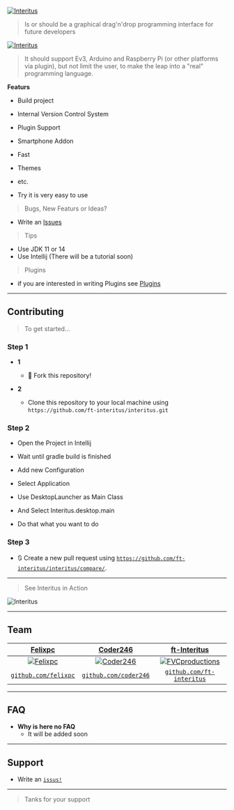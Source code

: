 <a href="#"><img src="https://avatars0.githubusercontent.com/u/63862361?s=400&u=a579cadd40dddd17795b000fc583f046d6c0e40b&v=4" title="Interitus" alt="Interitus"></a>

> Is or should be a graphical drag'n'drop programming interface for future developers

[![Interitus](https://github.com/FT-Interitus/Interitus/blob/master/img/Screenshot_20200610_202036.png?raw=true)]()

> It should support Ev3, Arduino and Raspberry Pi (or other platforms via plugin), but not limit the user,
to make the leap into a "real" programming language.

**Featurs**

- Build project
- Internal Version Control System
- Plugin Support
- Smartphone Addon
- Fast
- Themes
- etc.


- Try it is very easy to use

> Bugs, New Featurs or Ideas?
 - Write an <a href="https://github.com/ft-interitus/interitus/issus">Issues</a>

> Tips

- Use JDK 11 or 14
- Use Intellij (There will be a tutorial soon)


> Plugins
 
- if you are interested in writing Plugins see <a href="https://github.com/FT-Interitus/Interitus-Plugins">Plugins</a>

---



## Contributing

> To get started...

### Step 1

- **1**
    - 🍴 Fork this repository!

- **2**
    - Clone this repository to your local machine using `https://github.com/ft-interitus/interitus.git`

### Step 2

- Open the Project in Intellij 
- Wait until gradle build is finished
- Add new Configuration 
- Select Application
- Use DesktopLauncher as Main Class
- And Select Interitus.desktop.main

- Do that what you want to do 

### Step 3

- 🔃 Create a new pull request using <a href="https://github.com/ft-interitus/interitus/compare/" target="_blank">`https://github.com/ft-interitus/interitus/compare/`</a>.

---

> See Interitus in Action

![Interitus](https://github.com/FT-Interitus/Interitus/blob/master/img/ezgif-3-fb6325e4ebe9.gif?raw=true)

---

## Team


| <a href="#" target="_blank">**Felixpc**</a> | <a href="#" target="_blank">**Coder246**</a> | <a href="#" target="_blank">**ft-Interitus**</a> |
| :---: |:---:| :---:|
| [![Felixpc](https://avatars0.githubusercontent.com/u/46627355?s=200&v=4)](https://github.com/felixpc)    | [![Coder246](https://avatars3.githubusercontent.com/u/46609883?s=200&v=4)](https://github.com/coder246) | [![FVCproductions](https://avatars3.githubusercontent.com/u/63862361?s=200&v=4)](https://github.com/ft-interitus)  |
| <a href="http://github.com/felixpc" target="_blank">`github.com/felixpc`</a> | <a href="http://github.com/coder246" target="_blank">`github.com/coder246`</a> | <a href="http://github.com/ft-interitus" target="_blank">`github.com/ft-interitus`</a> |


---

## FAQ

- **Why is here no FAQ**
    - It will be added soon

---

## Support

- Write an <a href="http://github.com/ft-interitus/interitus/issues" target="_blank">`issus!`</a>

---

> Tanks for your support
